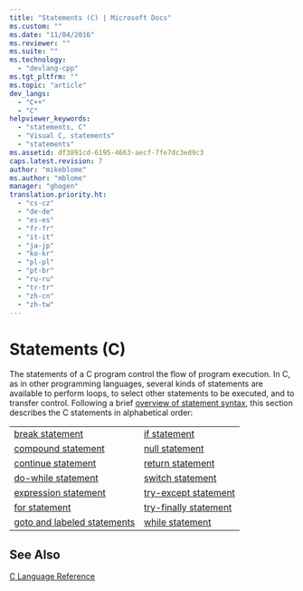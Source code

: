 ```yaml
---
title: "Statements (C) | Microsoft Docs"
ms.custom: ""
ms.date: "11/04/2016"
ms.reviewer: ""
ms.suite: ""
ms.technology: 
  - "devlang-cpp"
ms.tgt_pltfrm: ""
ms.topic: "article"
dev_langs: 
  - "C++"
  - "C"
helpviewer_keywords: 
  - "statements, C"
  - "Visual C, statements"
  - "statements"
ms.assetid: df3891cd-6195-4663-aecf-7fe7dc3ed9c3
caps.latest.revision: 7
author: "mikeblome"
ms.author: "mblome"
manager: "ghogen"
translation.priority.ht: 
  - "cs-cz"
  - "de-de"
  - "es-es"
  - "fr-fr"
  - "it-it"
  - "ja-jp"
  - "ko-kr"
  - "pl-pl"
  - "pt-br"
  - "ru-ru"
  - "tr-tr"
  - "zh-cn"
  - "zh-tw"
---
```

# Statements (C)
The statements of a C program control the flow of program execution. In C, as in other programming languages, several kinds of statements are available to perform loops, to select other statements to be executed, and to transfer control. Following a brief [overview of statement syntax](../c-language/overview-of-c-statements.md), this section describes the C statements in alphabetical order:  
  
|||  
|-|-|  
|[break statement](../c-language/break-statement-c.md)|[if statement](../c-language/if-statement-c.md)|  
|[compound statement](../c-language/compound-statement-c.md)|[null statement](../c-language/null-statement-c.md)|  
|[continue statement](../c-language/continue-statement-c.md)|[return statement](../c-language/return-statement-c.md)|  
|[do-while statement](../c-language/do-while-statement-c.md)|[switch statement](../c-language/switch-statement-c.md)|  
|[expression statement](../c-language/expression-statement-c.md)|[try-except statement](../c-language/try-except-statement-c.md)|  
|[for statement](../c-language/for-statement-c.md)|[try-finally statement](../c-language/try-finally-statement-c.md)|  
|[goto and labeled statements](../c-language/goto-and-labeled-statements-c.md)|[while statement](../c-language/while-statement-c.md)|  
  
## See Also  
 [C Language Reference](../c-language/c-language-reference.md)